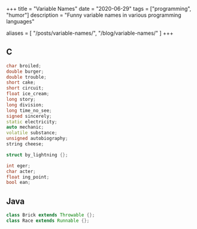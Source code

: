 +++
title = "Variable Names"
date = "2020-06-29"
tags = ["programming", "humor"]
description = "Funny variable names in various programming languages"

aliases = [
  "/posts/variable-names/",
  "/blog/variable-names/"
]
+++

## C

```cpp
char broiled;
double burger;
double trouble;
short cake;
short circuit;
float ice_cream;
long story;
long division;
long time_no_see;
signed sincerely;
static electricity;
auto mechanic;
volatile substance;
unsigned autobiography;
string cheese;

struct by_lightning {};

int eger;
char acter;
float ing_point;
bool ean;
```

## Java

```java
class Brick extends Throwable {};
class Race extends Runnable {};
```
